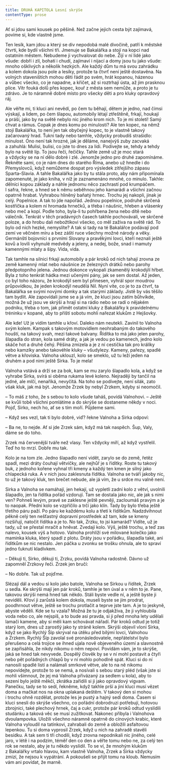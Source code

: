```yaml
---
title: DRUHÁ KAPITOLA Lesní skrýše
contentType: prose
---
```


<section>

Ať si jdou sami kousek po pěšině. Než začne jejich cesta být zajímavá, povíme si, kde vlastně jsme.

Ten lesík, kam jdou a který se div nepodobá malé divočině, patří k městské čtvrti, kde bydlí všichni tři. Jmenuje se Bakalářka a stojí na kopci nad ostatním městem. Nebudeme ji vychvalovat do nebe. Žijí v ní lidé jako všude: dobří i zlí, bohatí i chudí, zajímaví i nijací a domy jsou tu jako všude: mnoho ošklivých a několik hezkých. Ale každý dům tu má svou zahrádku a kolem dokola jsou pole a lesíky, protože ta čtvrť není ještě dostavěna. Na volných staveništích mohou děti řádit po svém, hrát kopanou, házenou a vůbec všecko, co je napadne, a křičet, až si roztrhají ústa, až jim prasknou plíce. Vítr fouká dolů přes kopec, kouř z města sem nemůže, a proto je tu zdrávo. Je to náramně dobré místo pro všecky děti a pro kluky opravdový ráj.

Ale věřte mi, ti kluci ani nevědí, po čem tu běhají, dětem je jedno, nad čímsi výskají, a lidem, po čem šlapou, automobily létají ztřeštěně, frkají, houkají a práší, jako by na světě nebylo nic jiného krom nich. To je mi století! Samý chvat a rámus. Copak je dnes komu po minulosti? Ale ten kopec, na němž stojí Bakalářka, to není jen tak obyčejný kopec, to je vlastně takový začarovaný hrad. Ťukni tady nebo tamhle, vždycky probudíš strašidlo: minulost. Ono není tak hrozné, jak je děláme, nanejvýš zuby zacvaká a zahuhlá: Mulisi, bulisi, co jste to dnes za lidi. Podívejte se, tehdy a tehdy bylo na světě líp. To jsou řeči, řečičky. Tahle země už je moc stará a vždycky se na ní dělo dobré i zlé. Jenomže jedno pro druhé zapomínáme. Řekněte sami, co je nám dnes do starého Říma, anebo už hnedle i do Přemyslovců, když nemůžeme dospat pro výsledek zítřejšího zápasu Sparta–Slavia. A tahle Bakalářka jako by tu stála proto, aby nám připomínala zapomenuté, je jako kniha, v níž je zaznamenáno mnohé, co minulo. Takhle: dělníci kopou základy a náhle jednomu něco zachrastí pod krumpáčem. I safra, řekne, a hned se k němu seběhnou jeho kamarádi a všichni začnou opatrně hrabat. Vyhrabou hliněný baňatý hrnec. Trochu jej nakopli, jinak je celý. Popelnice. A tak to jde napořád. Jednou popelnice, podruhé skrčená kostřička a kolem ní hromada hrnečků, a třeba i náušnic, hřeben a vlásenky nebo meč a kopí. Podle toho, byla-li tu pohřbena žena nebo dítě nebo válečník. Tenkrát v těch pradávných časech takhle pochovávali, ve skrčené poloze, a do hrobu dali nebožtíkovi všecko, co měl zaživa na světě rád. To bylo od nich hezké, nemyslíte? A tak si tady na té Bakalářce podávají pod zemí ve věčném míru a bez záští ruce všechny možné národy a věky. Germánští bojovníci s prvními Slovany a pravěkými lovci, kteří neznali ještě kovů a lovili vyhynulé medvědy a jeleny, a nedej, bože, snad i mamuty kamennými mlaty a šípy. Vida, vida.

Tak tamhle na silnici frkají automobily a pár kroků od nich tahají zrovna ze země kamenný mlat nebo náušnice ze železných drátků nebo parohy předpotopního jelena. Jednou dokonce vykopali zkamenělý krokodýlí hřbet. Byla z toho tenkrát hádka mezi učenými pány, jak se sem dostal. Až jeden, co byl toho názoru, že krokodýl sem byl přinesen, vyhrál spor moudrou průpovídkou, že jeden krokodýl neudělá Nil. Nyní víte, co je to za čtvrť, ta Bakalářka se svými novými domky a tak starými základy. Jistě by vás těšilo tam bydlit. Ale zapovídali jsme se a já vím, že kluci jsou zatím bůhvíkde, možná že už jsou ve skrýši a hrají si na rádio nebo se radí o nějakém podniku, třeba o tom, jak přimět ostatní kluky z Bakalářky k pravidelnému tréninku v kopané, aby to příští sobotu mohli nařezat klukům z Hejšovky.

Ale kde! Už je vidím tamhle u křoví. Daleko nám neutekli. Zavinil to Valnoha svým kolem. Kampak s takovým motovidlem neohrabaným do takového houští, na takový svah, mezi takové balvany. Řídítka to má jako jelen parohy, šlapadla do stran, kola samé dráty, a jak je vedou po kamenech, jedno kolo skáče hot a druhé čehý. Pěšina zmizela a je z ní cestička tak pro králíky nebo kamzíky anebo takovéhle kluky – všudylezy. Kameny, pařezy, spadlé větve a křoviska. Valnoha uklouzl, kolo se smeklo, už tu leží jeden na druhém a pod nimi ještě Sirka. To je mela!

Valnoha vstává a drží se za bok, kam se mu zarylo šlapadlo kola, a když se vyhrabe Sirka, svírá si oběma rukama levé koleno. Nejraději by tančil na jedné, ale mlčí, nenaříká, nevyčítá. Na toho se podívejte, není silák, zato však kluk, jak má být. Jenomže Zrzek by nebyl Zrzkem, kdyby si neomočil.

– To máš z toho, že s sebou to kolo všude taháš, povídá Valnohovi. – Ještě se kvůli tobě všichni pomlátíme a do skrýše se dostaneme někdy v noci. Pojď, Sirko, nech ho, ať se s tím moří. Půjdeme sami.

– Když ses vezl, tak ti bylo dobré, viď? řekne Valnoha a Sirka odpoví:

– Ba ne, to nejde. Ať si jde Zrzek sám, když má tak naspěch. Šup, Valy, dáme se do toho.

Zrzek má červenější tváře než vlasy. Ten vždycky míří, až když vystřelil. Teď ho to mrzí. Dobře mu tak.

Kolo je na tom zle. Jedno šlapadlo není vidět, zarylo se do země, řetěz spadl, mezi dráty čouhají větvičky, ale nejhůř je s řídítky. Roste tu takový buk, z jednoho kořene vyhnal tři kmeny a každý ten kmen je silný jako chlapecká ruka. A v nich jsou zaklesnuta řídítka. Valnoha se tváří jakoby nic, to už je takový kluk, ten brečet nebude, ale já vím, že u srdce mu valně není.

Sirka a Valnoha se namáhají, jen hekají, už vypletli zadní kolo z větví, uvolnili šlapadlo, jen ta řídítka pořád vzdorují. Tam se dostala jako nic, ale jak s nimi ven? Pohneš levým, pravé se zaklesne ještě pevněji, zacloumáš pravým a je to naopak. Přední kolo se vzpříčilo a trčí jako klín. Tady by bylo třeba ještě třetího páru paží. Po páru ke každému kolu a třetí k řídítkům. Nadzdvihnout pěkně celý ten nešťastný dopravní prostředek až tam, kde se kmeny rozšiřují, natočit řídítka a je to. No tak, Zrzku, to jsi kamarád? Vidíte, už je tady, už se přestal mračit a hněvat. Zvedají kolo. Výš, ještě trochu, a teď zas nalevo, kousek výš a hotovo. Valnoha prohlíží své milované kolečko jako maminka kluka, který spadl z plotu. Dráty jsou v pořádku, šlapadla také, ani řídítkům se nic nestalo. Jen páčka u zvonku se trošku ohnula, ale to spraví jedno ťuknutí kladívkem.

– Děkuji ti, Sirko, děkuji ti, Zrzku, povídá Valnoha radostně. Dávno už zapomněl Zrzkovy řeči. Zrzek jen bručí:

– No dobře. Tak už pojďme.

Slézají dál a vedou si kolo jako batole, Valnoha se Sirkou u řídítek, Zrzek u sedla. Ke skrýši mají jen pár kroků, tamhle je ten úval a v něm to je. Pane, takovou skrýši nemá hned tak někdo. Stáli byste vedle ní, a ještě byste ji neviděli. Křoví ji zarůstá kolem dokola, museli byste se jím prodrat, poodhrnout větve, ještě se trochu protlačit a teprve jste tam. A je to jeskyně, abyste věděli. Kde se tu vzala? Možná že tu je odjakživa, že ji vyhloubila voda nebo co, ale nejspíš, a to bude asi pravda, si ji před mnoha lety udělali lamači kamene, aby si měli kam schovávat nářadí. Pár kroků odtud je totiž starý lom, dnes už zarostlý jako ty stráně kolem. Skrýši objevil vloni Sirka, když se jako Rychlý Šíp skrýval na útěku před bílými lovci, Valnohou a Zrzkem. Rychlý Šíp zavolal své pronásledovatele, nepřátelství bylo přerušeno a celá trojice se ihned ujala nově objeveného území a slavnostně se zapřisáhla, že nikdy nikomu o něm nepoví. Povídám vám, je to skrýše, jaká se hned tak nevyvede. Dospělý člověk by se v ní mohl postavit a čtyři nebo pět pořádných chlapů by v ní mohlo pohodlně spát. Kluci si do ní nanosili spadlé listí a nalámali smrkové větve, ale to na ně nikomu nepovídejte, protože to se nemá, a nosívali s sebou starý pléd (však jste si mohli všimnout, že jej má Valnoha přivázaný za sedlem u kola), aby to sezení bylo ještě měkčí, zkrátka zařídili si ji jako opravdový vigvam. Panečku, tady se to sedí, řekněme, když takhle prší a jiní kluci musí vězet doma a mačkat nos na okna uplakaná deštěm. V takový den si mohou i trochu ohně rozdělat, protože les je pustý a hajný sedí doma. Časem si kluci snesli do skrýše všechno, co pořádní dobrodruzi potřebují, hotovou zbrojnici, také plechový hrnek, čaj a cukr, protože pár kroků odtud vyslídili studánku a taková věc se musí zužitkovat. Nakonec přibyla i Valnohova dvoulampovka. Uložili všechno náramně opatrně do cínových krabic, které Valnoha vyloudil na tatínkovi, zahrabali do země a obložili asfaltovou lepenkou. Tu si doma vyprosil Zrzek, když u nich na zahradě stavěli besídku. A tak sem ti tři chodili, když zrovna nepodnikali nic jiného, celé jaro, v létě i na podzim, téměř den co den a věřte tomu nebo ne, za celý ten rok se nestalo, aby je tu někdo vyslídil. To se ví, že mnohým klukům z Bakalářky vrtalo hlavou, kam vlastně Valnoha, Zrzek a Sirka vždycky zmizí, že nejsou k vypátrání. A pokoušeli se přijít tomu na kloub. Nemusím vám ani povídat, že marně.

</section>
